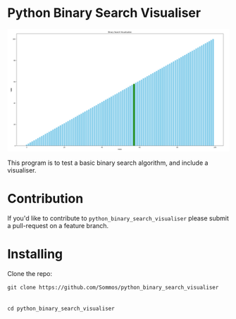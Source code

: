 # Python Binary Search Visualiser

<p align="center">
    <img src="image0.png" width="800"/>
</p>

This program is to test a basic binary search algorithm, and include a visualiser.

# Contribution 

If you'd like to contribute to `python_binary_search_visualiser` please submit a pull-request on a feature branch.

# Installing

Clone the repo:

    git clone https://github.com/Sommos/python_binary_search_visualiser


    cd python_binary_search_visualiser
